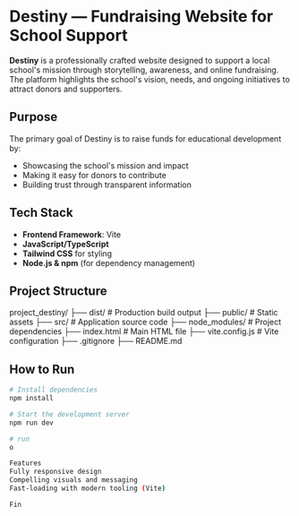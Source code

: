 # Destiny — Fundraising Website for School Support

**Destiny** is a professionally crafted website designed to support a local school's mission through storytelling, awareness, and online fundraising. The platform highlights the school's vision, needs, and ongoing initiatives to attract donors and supporters.

## Purpose

The primary goal of Destiny is to raise funds for educational development by:
- Showcasing the school's mission and impact
- Making it easy for donors to contribute
- Building trust through transparent information

## Tech Stack

- **Frontend Framework**: Vite
- **JavaScript/TypeScript**
- **Tailwind CSS** for styling
- **Node.js & npm** (for dependency management)

## Project Structure

project_destiny/
├── dist/ # Production build output
├── public/ # Static assets
├── src/ # Application source code
├── node_modules/ # Project dependencies
├── index.html # Main HTML file
├── vite.config.js # Vite configuration
├── .gitignore
├── README.md

## How to Run

```bash
# Install dependencies
npm install

# Start the development server
npm run dev

# run
o

Features
Fully responsive design
Compelling visuals and messaging
Fast-loading with modern tooling (Vite)

Fin